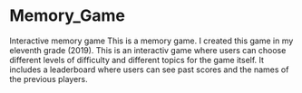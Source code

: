 # Memory_Game
Interactive memory game
This is a memory game. I created this game in my eleventh grade (2019). This is an interactiv game 
where users can choose different levels of difficulty and different topics for the game itself. It includes a leaderboard where 
users can see past scores and the names of the previous players. 
